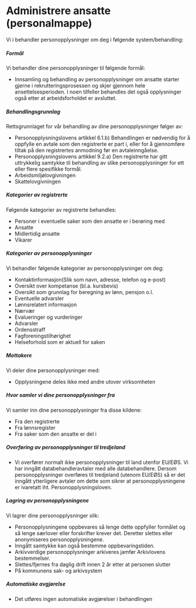 # Administrere ansatte (personalmappe)

Vi i behandler personopplysninger om deg i følgende system/behandling:

  

##### Formål

Vi behandler dine personopplysninger til følgende formål:

*   Innsamling og behandling av personopplysninger om ansatte starter gjerne i rekrutteringsprosessen og skjer gjennom hele ansettelsesperioden. I noen tilfeller behandles det også opplysninger også etter at arbeidsforholdet er avsluttet.

##### Behandlingsgrunnlag

Rettsgrunnlaget for vår behandling av dine personopplysninger følger av:

*   Personopplysningslovens artikkel 6.1.b) Behandlingen er nødvendig for å oppfylle en avtale som den registrerte er part i, eller for å gjennomføre tiltak på den registrertes anmodning før en avtaleinngåelse.
*   Personopplysningslovens artikkel 9.2.a) Den registrerte har gitt uttrykkelig samtykke til behandling av slike personopplysninger for ett eller flere spesifikke formål.
*   Arbeidsmiljølovgivningen
*   Skattelovgivningen

##### Kategorier av registrerte

Følgende kategorier av registrerte behandles:

*   Personer i eventuelle saker som den ansatte er i berøring med
*   Ansatte
*   Midlertidig ansatte
*   Vikarer

##### Kategorier av personopplysninger

Vi behandler følgende kategorier av personopplysninger om deg:

*   Kontaktinformasjon(Slik som navn, adresse, telefon og e-post)
*   Oversikt over kompetanse (bl.a. kursbevis)
*   Oversikt som grunnlag for beregning av lønn, pensjon o.l.
*   Eventuelle advarsler
*   Lønnsrelatert informasjon
*   Nærvær
*   Evalueringer og vurderinger
*   Advarsler
*   Ordensstraff
*   Fagforeningstilhørighet
*   Helseforhold som er aktuell for saken

##### Mottakere

Vi deler dine personopplysninger med:

*   Opplysningene deles ikke med andre utover virksomheten

##### Hvor samler vi dine personopplysninger fra

Vi samler inn dine personopplysninger fra disse kildene:

*   Fra den registrerte
*   Fra lønnsregister
*   Fra saker som den ansatte er del i

##### Overføring av personopplysninger til tredjeland

*   Vi overfører normalt ikke personopplysninger til land utenfor EU/EØS. Vi har inngått databehandleravtaler med alle databehandlere. Dersom personopplysninger overføres til tredjeland (utenom EU/EØS) så er det inngått ytterligere avtaler om dette som sikrer at personopplysningene er ivaretatt iht. Personopplysningsloven.

##### Lagring av personopplysningene

Vi lagrer dine personopplysninger slik:

*   Personopplysningene oppbevares så lenge dette oppfyller formålet og så lenge særlover eller forskrifter krever det. Deretter slettes eller anonymiseres personopplysningene.
*   Inngått samtykke kan også bestemme oppbevaringstiden.
*   Arkivverdige personopplysninger arkiveres jamfør Arkivlovens bestemmelser.
*   Slettes/fjernes fra daglig drift innen 2 år etter at personen slutter
*   På kommunens sak- og arkivsystem

##### Automatiske avgjørelse

*   Det utføres ingen automatiske avgjørelser i behandlingen